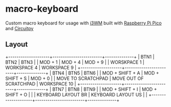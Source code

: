 # macro-keyboard
Custom macro keyboard for usage with [i3WM]() built with [Raspberry Pi Pico]() and [Circuitpy]()

## Layout
+--------------------+------------------------+--------------+
| BTN1               | BTN2                   | BTN3         |
| MOD + 1            | MOD + 4                | MOD + 9      |
| WORSKPACE 1        | WORKSPACE 4            | WORKSPACE 9  |
+--------------------+------------------------+--------------+
| BTN4               | BTN5                   | BTN6         |
| MOD + SHIFT + A    | MOD + SHIFT + S        | MOD + 0      |
| MOVE TO SCRATCHPAD | MOVE OUT OF SCRATCHPAD | WORKSPACE 10 |
+--------------------+------------------------+--------------+
| BTN7               | BTN8                   | BTN9         |
| MOD + SHIFT + I    | MOD + SHIFT + O        |              |
| KEYBOARD LAYOUT BR | KEYBOARD LAYOUT US     |              |
+--------------------+------------------------+--------------+
